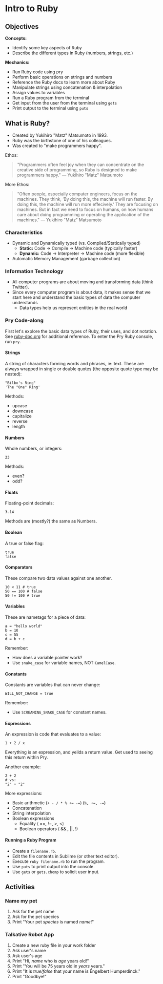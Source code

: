 # Intro to Ruby

## Objectives

**Concepts:**

- Identify some key aspects of Ruby
- Describe the different types in Ruby (numbers, strings, etc.)

**Mechanics:**

- Run Ruby code using pry
- Perform basic operations on strings and numbers
- Reference the Ruby docs to learn more about Ruby
- Manipulate strings using concatenation & interpolation
- Assign values to variables
- Run a Ruby program from the terminal
- Get input from the user from the terminal using `gets`
- Print output to the terminal using `puts`

## What is Ruby?

* Created by Yukihiro "Matz" Matsumoto in 1993.
* Ruby was the birthstone of one of his colleagues.
* Was created to "make programmers happy".

Ethos:

> "Programmers often feel joy when they can concentrate on the creative side of programming, so Ruby is designed to make programmers happy." — Yukihiro "Matz" Matsumoto

More Ethos:

> "Often people, especially computer engineers, focus on the machines. They think, ‘By doing this, the machine will run faster. By doing this, the machine will run more effecively.’ They are focusing on machines. But in fact we need to focus on humans, on how humans care about doing programming or operating the application of the machines." — Yukihiro "Matz" Matsumoto 

### Characteristics

  * Dynamic and Dynamically typed (vs. Compiled/Statically typed)
    * **Static:** Code -> Compile -> Machine code (typically faster)
    * **Dynamic:** Code -> Interpreter -> Machine code (more flexible)
  * Automatic Memory Management (garbage collection)

### Information Technology

* All computer programs are about moving and transforming data (think Twitter).
* Since every computer program is about data, it makes sense that we start here and understand the basic types of data the computer understands
  * Data types help us represent entities in the real world

### Pry Code-along

First let's explore the basic data types of Ruby, their uses, and dot notation. See [ruby-doc.org](http://ruby-doc.org) for additional reference. To enter the Pry Ruby console, run `pry`.

#### Strings

A string of characters forming words and phrases, ie: text. These are always wrapped in single or double quotes (the opposite quote type may be nested):

```
"Bilbo's Ring"
'The "One" Ring'
```

Methods:

  - upcase
  - downcase
  - capitalize
  - reverse
  - length
  
#### Numbers

Whole numbers, or integers:

```
23
````

Methods:

  - even?
  - odd?

#### Floats

Floating-point decimals:

```
3.14
```

Methods are (mostly?) the same as Numbers.


#### Boolean

A true or false flag:

```
true
false
```

#### Comparators

These compare two data values against one another.

```
10 < 11 # true
50 == 100 # false
50 != 100 # true
```

#### Variables

These are nametags for a piece of data:

```
a = "hello world"
b = 10
c = 55
d = b + c
```

Remember:

  * How does a variable pointer work?
  * Use `snake_case` for variable names, NOT `CamelCase`.

#### Constants

Constants are variables that can never change:

```
WILL_NOT_CHANGE = true
```

Remember:

  * Use `SCREAMING_SNAKE_CASE` for constant names.
 

#### Expressions

An expression is code that evaluates to a value:

```
1 + 2 / x
```

Everything is an expression, and yeilds a return value. Get used to seeing this return within Pry.

Another example:

```
2 + 2 
# vs:
"2" + "2"
```

More expressions:

* Basic arithmetic (`+ - / * % += -=`) (`%, +=, -=`)
* Concatenation
* String interpolation
* Boolean expressions
  * Equality ( ==, !=, >, <)
  * Boolean operators ( && , ||, !)

#### Running a Ruby Program

- Create a `filename.rb`.
- Edit the file contents in Sublime (or other text editor).
- Execute `ruby filename.rb` to run the program.
- Use `puts` to print output into the console.
- Use `gets` or `gets.chomp` to solicit user input.

## Activities

### Name my pet

1. Ask for the pet name
2. Ask for the pet species
3. Print "Your pet _species_ is named _name_!"

### Talkative Robot App

1. Create a new ruby file in your work folder
2. Ask user's name
3. Ask user's age
4. Print "Hi, _name_ who is _age_ years old!"
5. Print "You will be 75 years old in _years_ years."
6. Print "It is _true/false_ that your name is Engelbert Humperdinck."
7. Print "Goodbye!"